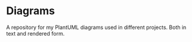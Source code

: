 # Diagrams

A repository for my PlantUML diagrams used in different projects. Both in text and rendered form.

